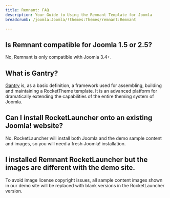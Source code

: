```yaml
---
title: Remnant: FAQ
description: Your Guide to Using the Remnant Template for Joomla
breadcrumb: /joomla:Joomla/!themes:Themes/remnant:Remnant

---
```


## Is Remnant compatible for Joomla 1.5 or 2.5?

No, Remnant is only compatible with Joomla 3.4+.

## What is Gantry?

[Gantry][gantry] is, as a basic definition, a framework used for assembling, building and maintaining a RocketTheme template. It is an advanced platform for dramatically extending the capabilities of the entire theming system of Joomla.

## Can I install RocketLauncher onto an existing Joomla! website?

No. RocketLauncher will install both Joomla and the demo sample content and images, so you will need a fresh Joomla! installation.

## I installed Remnant RocketLauncher but the images are different with the demo site.

To avoid image license copyright issues, all sample content images shown in our demo site will be replaced with blank versions in the RocketLauncher version.

[gantry]: http://gantry.org/
[forum]: http://www.rockettheme.com/forum/joomla-template-remnant
[roksprocket]: http://www.rockettheme.com/joomla/extensions/roksprocket